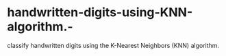 # handwritten-digits-using-KNN-algorithm.-
classify handwritten digits using the K-Nearest Neighbors (KNN) algorithm. 
